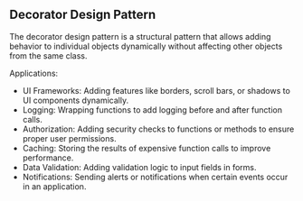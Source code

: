 ## Decorator Design Pattern

The decorator design pattern is a structural pattern that allows adding behavior to individual objects dynamically without affecting other objects from the same class.

Applications:
- UI Frameworks: Adding features like borders, scroll bars, or shadows to UI components dynamically.
- Logging: Wrapping functions to add logging before and after function calls.
- Authorization: Adding security checks to functions or methods to ensure proper user permissions.
- Caching: Storing the results of expensive function calls to improve performance.
- Data Validation: Adding validation logic to input fields in forms.
- Notifications: Sending alerts or notifications when certain events occur in an application.
